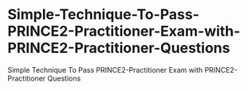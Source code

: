 # Simple-Technique-To-Pass-PRINCE2-Practitioner-Exam-with-PRINCE2-Practitioner-Questions
Simple Technique To Pass PRINCE2-Practitioner Exam with PRINCE2-Practitioner Questions
